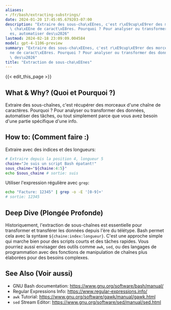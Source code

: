 ```yaml
---
aliases:
- /fr/bash/extracting-substrings/
date: 2024-01-20 17:45:05.679203-07:00
description: "Extraire des sous-cha\xEEnes, c'est r\xE9cup\xE9rer des morceaux d'une\
  \ cha\xEEne de caract\xE8res. Pourquoi ? Pour analyser ou transformer des donn\xE9\
  es, automatiser des\u2026"
lastmod: 2024-02-18 23:09:09.004584
model: gpt-4-1106-preview
summary: "Extraire des sous-cha\xEEnes, c'est r\xE9cup\xE9rer des morceaux d'une cha\xEE\
  ne de caract\xE8res. Pourquoi ? Pour analyser ou transformer des donn\xE9es, automatiser\
  \ des\u2026"
title: "Extraction de sous-cha\xEEnes"
---
```


{{< edit_this_page >}}

## What & Why? (Quoi et Pourquoi ?)
Extraire des sous-chaînes, c'est récupérer des morceaux d'une chaîne de caractères. Pourquoi ? Pour analyser ou transformer des données, automatiser des tâches, ou tout simplement parce que vous avez besoin d'une partie spécifique d'une info.

## How to: (Comment faire :) 
Extraire avec des indices et des longueurs:

```Bash
# Extraire depuis la position 4, longueur 5
chaine="Je suis un script Bash épatant!"
sous_chaine="${chaine:4:5}"
echo $sous_chaine # sortie: suis
```
Utiliser l'expression régulière avec `grep`:

```Bash
echo "Facture: 12345" | grep -o -E '[0-9]+'
# sortie: 12345
```
## Deep Dive (Plongée Profonde)
Historiquement, l'extraction de sous-chaînes est essentielle pour transformer et transférer les données depuis l'ère du télétype. Bash permet cela avec la syntaxe `${chaine:index:longueur}`. C'est une approche simple qui marche bien pour des scripts courts et des tâches rapides. Vous pourriez aussi envisager des outils comme `awk`, `sed`, ou des langages de programmation avec des fonctions de manipulation de chaînes plus élaborées pour des besoins complexes.

## See Also (Voir aussi)
- GNU Bash documentation: https://www.gnu.org/software/bash/manual/
- Regular Expressions Info: https://www.regular-expressions.info/
- `awk` Tutorial: https://www.gnu.org/software/gawk/manual/gawk.html
- `sed` Stream Editor: https://www.gnu.org/software/sed/manual/sed.html
